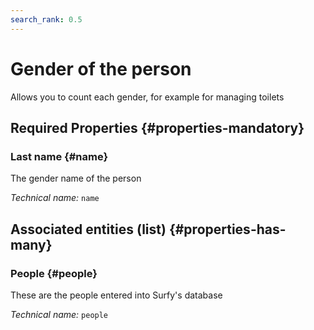 ```yaml
---
search_rank: 0.5
---    
```

# Gender of the person
<!--- THIS FILE IS GENERATED PLEASE DO NOT EDIT IT DIRECTLY --->

Allows you to count each gender, for example for managing toilets

<OH code="personGender"/>




## Required Properties {#properties-mandatory}
    
### Last name {#name}

The gender name of the person

*Technical name:* ```name```
<PH code="personGender:name"/>

    





## Associated entities (list) {#properties-has-many}

### People {#people}

These are the people entered into Surfy's database

*Technical name:* ```people```
<PH code="personGender:people"/>




